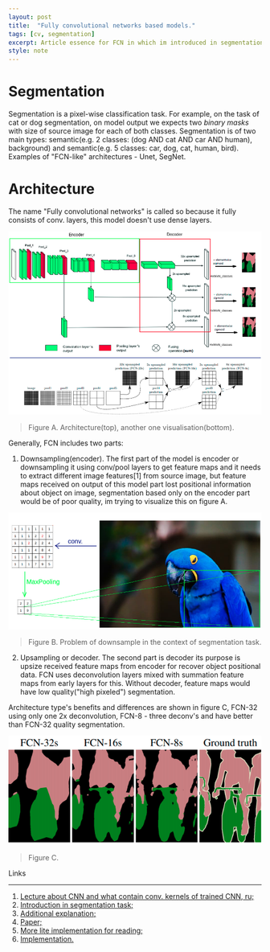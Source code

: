 ```yaml
---
layout: post
title:  "Fully convolutional networks based models."
tags: [cv, segmentation]
excerpt: Article essence for FCN in which im introduced in segmentation and explain the fully convolutional networks needed for segmentation tasks.  
style: note
---
```


# Segmentation
Segmentation is a pixel-wise classification task. For example, on the task of cat or dog segmentation, on model output we
expects two _binary masks_ with size of source image for each of both classes. 
Segmentation is of two main types: semantic(e.g. 2 classes: (dog AND cat AND car AND human), background) and semantic(e.g. 5 classes: car, dog, cat, human, bird).
Examples of "FCN-like" architectures - Unet, SegNet.

# Architecture

The name "Fully convolutional networks" is called so because it fully consists of conv. layers, this model doesn't use dense layers.

![fcn_arch](/images/fcn/fcn_arch.png)

> Figure A. Architecture(top), another one visualisation(bottom).

Generally, FCN includes two parts:
1. Downsampling(encoder). The first part of the model is encoder or downsampling it using conv/pool layers to get feature 
maps and it needs to extract different image features[1] from source image, but feature maps received on output of this model part lost positional information about object on image, segmentation 
based only on the encoder part would be of poor quality, im trying to visualize this on figure A.

![fcn_downsample](/images/fcn/fcn_downsample.png)

> Figure B. Problem of downsample in the context of segmentation task.

2. Upsampling or decoder. The second part is decoder its purpose is upsize received feature maps from encoder for recover object positional data.
FCN uses deconvolution layers mixed with summation feature maps from early layers for this. 
Without decoder, feature maps would have low quality("high pixeled") segmentation.

Architecture type's benefits and differences are shown in figure C, FCN-32 using only one 2x deconvolution,
FCN-8 - three deconv's and have better than FCN-32 quality segmentation.

![fcn_res](/images/fcn/fcn_results.png)

> Figure C. 

Links

***
1. [Lecture about CNN and what contain conv. kernels of trained CNN, ru;](https://youtu.be/gnwG5agGsJ4)
2. [Introduction in segmentation task;](https://towardsdatascience.com/review-fcn-semantic-segmentation-eb8c9b50d2d1)
3. [Additional explanation;](https://www.gsitechnology.com/Beginners-Guide-to-Segmentation-in-Satellite-Images)
4. [Paper;](https://arxiv.org/pdf/1411.4038.pdf)
5. [More lite implementation for reading;](https://github.com/wkentaro/pytorch-fcn/blob/main/torchfcn/models/fcn8s.py)
6. [Implementation.](https://github.com/shelhamer/fcn.berkeleyvision.org/blob/1305c7378a9f0ab44b2c936f4d60e4687e3d8743/voc-fcn8s/net.py)

